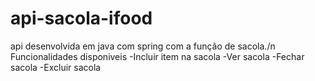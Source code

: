 # api-sacola-ifood

api desenvolvida em java com spring com a função de sacola./n
Funcionalidades disponiveis 
-Incluir item na sacola
-Ver sacola
-Fechar sacola
-Excluir sacola
